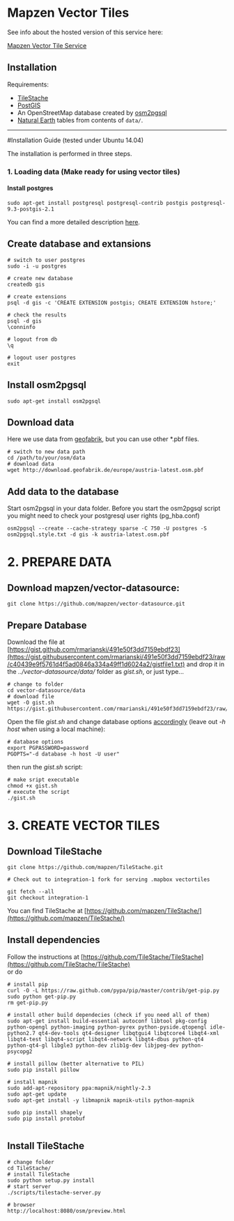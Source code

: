 Mapzen Vector Tiles
========================

See info about the hosted version of this service here:

[Mapzen Vector Tile Service](https://github.com/mapzen/vector-datasource/wiki/Mapzen-Vector-Tile-Service)

Installation
------------

Requirements:

* [TileStache](http://tilestache.org)
* [PostGIS](http://postgis.net)
* An OpenStreetMap database created by [osm2pgsql](http://wiki.openstreetmap.org/wiki/Osm2pgsql)
* [Natural Earth](http://www.naturalearthdata.com) tables from contents of `data/`.


------------

#Installation Guide
(tested under Ubuntu 14.04)

The installation is performed in three steps.

### 1. Loading data (Make ready for using vector tiles)

#### Install postgres

```shell
sudo apt-get install postgresql postgresql-contrib postgis postgresql-9.3-postgis-2.1
```

You can find a more detailed description [here](http://wiki.openstreetmap.org/wiki/PostGIS/Installation#Ubuntu_14.04_LTS).

## Create database and extansions

```shell
# switch to user postgres
sudo -i -u postgres

# create new database
createdb gis

# create extensions
psql -d gis -c 'CREATE EXTENSION postgis; CREATE EXTENSION hstore;'

# check the results
psql -d gis
\conninfo 

# logout from db
\q

# logout user postgres
exit
```

## Install osm2pgsql

```shell
sudo apt-get install osm2pgsql
```

## Download data

Here we use data from [geofabrik](http://download.geofabrik.de/), but you can use other *.pbf files.

```shell
# switch to new data path
cd /path/to/your/osm/data
# download data
wget http://download.geofabrik.de/europe/austria-latest.osm.pbf
```

## Add data to the database
Start osm2pgsql in your data folder. Before you start the osm2pgsql script you might need to check your postgresql user rights (pg_hba.conf) 
```shell
osm2pgsql --create --cache-strategy sparse -C 750 -U postgres -S osm2pgsql.style.txt -d gis -k austria-latest.osm.pbf 
```



# 2. PREPARE DATA

## **Download** mapzen/vector-datasource:

```shell
git clone https://github.com/mapzen/vector-datasource.git
```

## **Prepare Database** 

Download the file at [https://gist.github.com/rmarianski/491e50f3dd7159ebdf23](https://gist.githubusercontent.com/rmarianski/491e50f3dd7159ebdf23/raw/c40439e9f5761d4f5ad0846a334a49ff1d6024a2/gistfile1.txt) and drop it in the *../vector-datasource/data/* folder as *gist.sh*, or just type...

```shell
# change to folder
cd vector-datasource/data
# download file
wget -O gist.sh https://gist.githubusercontent.com/rmarianski/491e50f3dd7159ebdf23/raw/c40439e9f5761d4f5ad0846a334a49ff1d6024a2/gistfile1.txt
```
Open the file *gist.sh*  and change database options [accordingly](https://gist.github.com/rmarianski)  (leave out *-h host* when using a local machine):
```shell
# database options
export PGPASSWORD=password
PGOPTS="-d database -h host -U user"

```
then run the *gist.sh* script:
```shell
# make sript executable
chmod +x gist.sh
# execute the script
./gist.sh
```

# 3. CREATE VECTOR TILES

## Download TileStache

```shell
git clone https://github.com/mapzen/TileStache.git

# Check out to integration-1 fork for serving .mapbox vectortiles

git fetch --all
git checkout integration-1
```
You can find TileStache at [https://github.com/mapzen/TileStache/](https://github.com/mapzen/TileStache/)

## Install dependencies

Follow the instructions at [https://github.com/TileStache/TileStache](https://github.com/TileStache/TileStache)   
or do
```shell
# install pip
curl -O -L https://raw.github.com/pypa/pip/master/contrib/get-pip.py
sudo python get-pip.py
rm get-pip.py

# install other build dependecies (check if you need all of them)
sudo apt-get install build-essential autoconf libtool pkg-config python-opengl python-imaging python-pyrex python-pyside.qtopengl idle-python2.7 qt4-dev-tools qt4-designer libqtgui4 libqtcore4 libqt4-xml libqt4-test libqt4-script libqt4-network libqt4-dbus python-qt4 python-qt4-gl libgle3 python-dev zlib1g-dev libjpeg-dev python-psycopg2

# install pillow (better alternative to PIL)
sudo pip install pillow

# install mapnik
sudo add-apt-repository ppa:mapnik/nightly-2.3
sudo apt-get update
sudo apt-get install -y libmapnik mapnik-utils python-mapnik

sudo pip install shapely
sudo pip install protobuf


```


## Install TileStache
```shell
# change folder
cd TileStache/
# install TileStache
sudo python setup.py install
# start server
./scripts/tilestache-server.py

# browser
http://localhost:8080/osm/preview.html
```
